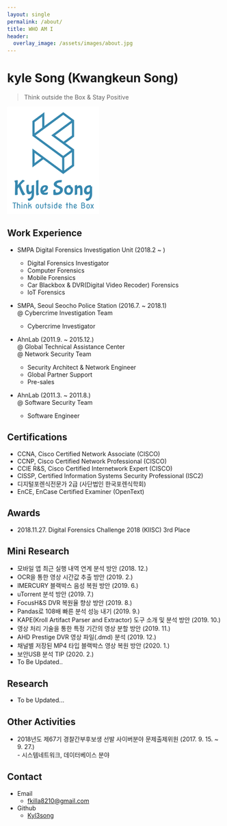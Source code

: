 ```yaml
---
layout: single
permalink: /about/
title: WHO AM I
header:
  overlay_image: /assets/images/about.jpg
---
```


# kyle Song (Kwangkeun Song)

> Think outside the Box & Stay Positive

<img src="/assets/photo/logo.png">




## Work Experience

- SMPA Digital Forensics Investigation Unit (2018.2 ~ )
  - Digital Forensics Investigator
  - Computer Forensics
  - Mobile Forensics
  - Car Blackbox & DVR(Digital Video Recoder) Forensics
  - IoT Forensics

- SMPA, Seoul Seocho Police Station (2016.7. ~ 2018.1)  
  @ Cybercrime Investigation Team
  
  - Cybercrime Investigator

- AhnLab (2011.9. ~ 2015.12.)  
  @ Global Technical Assistance Center  
  @ Network Security Team
  - Security Architect & Network Engineer
  - Global Partner Support
  - Pre-sales

- AhnLab (2011.3. ~ 2011.8.)  
  @ Software Security Team
  - Software Engineer

## Certifications

- CCNA, Cisco Certified Network Associate (CISCO)
- CCNP, Cisco Certified Network Professional (CISCO)
- CCIE R&S, Cisco Certified Internetwork Expert (CISCO)
- CISSP, Certified Information Systems Security Professional (ISC2)
- 디지털포렌식전문가 2급 (사단법인 한국포렌식학회)
- EnCE, EnCase Certified Examiner (OpenText)

## Awards

- 2018.11.27. Digital Forensics Challenge 2018 (KIISC) 3rd Place


## Mini Research

- 모바일 앱 최근 실행 내역 연계 분석 방안 (2018. 12.)
- OCR을 통한 영상 시간값 추출 방안 (2019. 2.)
- IMERCURY 블랙박스 음성 복원 방안 (2019. 6.)
- uTorrent 분석 방안 (2019. 7.)
- FocusH&S DVR 복원율 향상 방안 (2019. 8.)
- Pandas로 108배 빠른 분석 성능 내기 (2019. 9.)
- KAPE(Kroll Artifact Parser and Extractor) 도구 소개 및 분석 방안 (2019. 10.)
- 영상 처리 기술을 통한 특정 기간의 영상 분할 방안 (2019. 11.)
- AHD Prestige DVR 영상 파일(.dmd) 분석 (2019. 12.)
- 채널별 저장된 MP4 타입 블랙박스 영상 복원 방안 (2020. 1.)
- 보안USB 분석 TIP (2020. 2.)
- To Be Updated..


## Research

- To be Updated...

## Other Activities

- 2018년도 제67기 경찰간부후보생 선발 사이버분야 문제출제위원 (2017. 9. 15. ~  9. 27.)  
  \- 시스템네트워크, 데이터베이스 분야


## Contact

- Email
  - <fkilla8210@gmail.com>
- Github
  - [Kyl3song](https://github.com/kyl3song)

